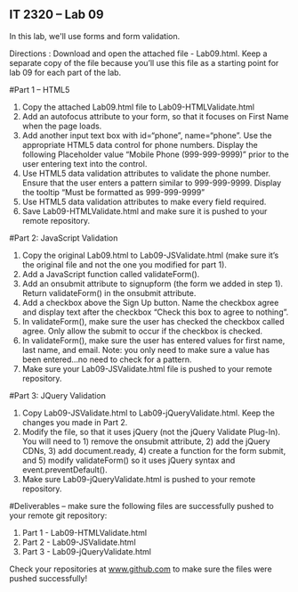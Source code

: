 ## IT 2320 – Lab 09

In this lab, we'll use forms and form validation.

Directions :
Download and open the attached file - Lab09.html.  Keep a separate copy of the file because you’ll use this file as a starting point for lab 09 for each part of the lab.

#Part 1 – HTML5
1.	Copy the attached Lab09.html file to Lab09-HTMLValidate.html
2.	Add an autofocus attribute to your form, so that it focuses on First Name when the page loads.
3.	Add another input text box with id=“phone”, name=“phone”.  Use the appropriate HTML5 data control for phone numbers.  Display the following Placeholder value “Mobile Phone (999-999-9999)” prior to the user entering text into the control. 
4.	Use HTML5 data validation attributes to validate the phone number.  Ensure that the user enters a pattern similar to 999-999-9999.  Display the tooltip “Must be formatted as 999-999-9999”
5.	Use HTML5 data validation attributes to make every field required.
6.	Save Lab09-HTMLValidate.html and make sure it is pushed to your remote repository.

#Part 2: JavaScript Validation
1.	Copy the original Lab09.html to Lab09-JSValidate.html (make sure it’s the original file and not the one you modified for part 1).
2.	Add a JavaScript function called validateForm(). 
3.	Add an onsubmit attribute to signupform (the form we added in step 1).  Return validateForm() in the onsubmit attribute.
4.	Add a checkbox above the Sign Up button.  Name the checkbox agree and display text after the checkbox “Check this box to agree to nothing”. 
5.	In validateForm(), make sure the user has checked the checkbox called agree.  Only allow the submit to occur if the checkbox is checked.
6.	In validateForm(), make sure the user has entered values for first name, last name, and email.  Note: you only need to make sure a value has been entered…no need to check for a pattern.
7.	Make sure your Lab09-JSValidate.html file is pushed to your remote repository.

#Part 3: JQuery Validation
1.	Copy Lab09-JSValidate.html to Lab09-jQueryValidate.html.  Keep the changes you made in Part 2.
2.	Modify the file, so that it uses jQuery (not the jQuery Validate Plug-In).  You will need to 1) remove the onsubmit attribute, 2) add the jQuery CDNs, 3) add document.ready, 4) create a function for the form submit, and 5) modify validateForm() so it uses jQuery syntax and event.preventDefault().
3.	Make sure Lab09-jQueryValidate.html is pushed to your remote repository.


#Deliverables – make sure the following files are successfully pushed to your remote git repository:
1.	Part 1 - Lab09-HTMLValidate.html 
2.	Part 2 - Lab09-JSValidate.html
3.	Part 3 - Lab09-jQueryValidate.html

Check your repositories at www.github.com to make sure the files were pushed successfully!
